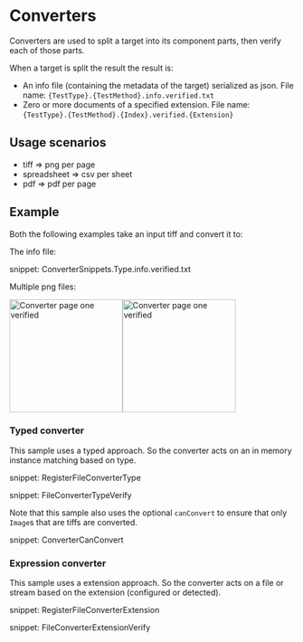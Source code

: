 # Converters

Converters are used to split a target into its component parts, then verify each of those parts.

When a target is split the result the result is:

 * An info file (containing the metadata of the target) serialized as json. File name: `{TestType}.{TestMethod}.info.verified.txt`
 * Zero or more documents of a specified extension. File name: `{TestType}.{TestMethod}.{Index}.verified.{Extension}`


## Usage scenarios

 * tiff => png per page
 * spreadsheet => csv per sheet
 * pdf => pdf per page


## Example

Both the following examples take an input tiff and convert it to:

The info file:

snippet: ConverterSnippets.Type.info.verified.txt

Multiple png files:

<img src="../src/Verify.Tests/Snippets/ConverterSnippets.Type.00.verified.png" alt="Converter page one verified" width="200"><img src="../src/Verify.Tests/Snippets/ConverterSnippets.Type.01.verified.png" alt="Converter page one verified" width="200">


### Typed converter

This sample uses a typed approach. So the converter acts on an in memory instance matching based on type.

snippet: RegisterFileConverterType

snippet: FileConverterTypeVerify

Note that this sample also uses the optional `canConvert` to ensure that only `Image`s that are tiffs are converted.

snippet: ConverterCanConvert


### Expression converter

This sample uses a extension approach. So the converter acts on a file or stream based on the extension (configured or detected).

snippet: RegisterFileConverterExtension

snippet: FileConverterExtensionVerify